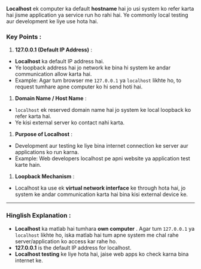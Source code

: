 
**Localhost** ek computer ka default **hostname** hai jo usi system ko refer karta hai jisme application ya service run ho rahi hai. Ye commonly local testing aur development ke liye use hota hai.

### **Key Points** :

1. **127.0.0.1 (Default IP Address)** :

* **Localhost** ka default IP address hai.
* Ye loopback address hai jo network ke bina hi system ke andar communication allow karta hai.
* Example: Agar tum browser me `127.0.0.1` ya `localhost` likhte ho, to request tumhare apne computer ko hi send hoti hai.

1. **Domain Name / Host Name** :

* `localhost` ek reserved domain name hai jo system ke local loopback ko refer karta hai.
* Ye kisi external server ko contact nahi karta.

1. **Purpose of Localhost** :

* Development aur testing ke liye bina internet connection ke server aur applications ko run karna.
* Example: Web developers localhost pe apni website ya application test karte hain.

1. **Loopback Mechanism** :

* Localhost ka use ek **virtual network interface** ke through hota hai, jo system ke andar communication karta hai bina kisi external device ke.

---

### **Hinglish Explanation** :

* **Localhost** ka matlab hai tumhara  **own computer** . Agar tum `127.0.0.1` ya `localhost` likhte ho, iska matlab hai tum apne system me chal rahe server/application ko access kar rahe ho.
* **127.0.0.1** is the default IP address for localhost.
* **Localhost testing** ke liye hota hai, jaise web apps ko check karna bina internet ke.
